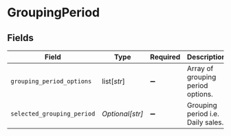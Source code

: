 # GroupingPeriod


## Fields

| Field                             | Type                              | Required                          | Description                       |
| --------------------------------- | --------------------------------- | --------------------------------- | --------------------------------- |
| `grouping_period_options`         | list[*str*]                       | :heavy_minus_sign:                | Array of grouping period options. |
| `selected_grouping_period`        | *Optional[str]*                   | :heavy_minus_sign:                | Grouping period i.e. Daily sales. |